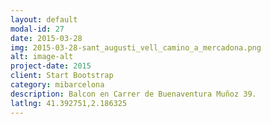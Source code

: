 ```yaml
---
layout: default
modal-id: 27
date: 2015-03-28
img: 2015-03-28-sant_augusti_vell_camino_a_mercadona.png
alt: image-alt
project-date: 2015
client: Start Bootstrap
category: mibarcelona
description: Balcon en Carrer de Buenaventura Muñoz 39.
latlng: 41.392751,2.186325
---
```

